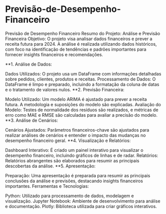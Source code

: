 # Previsão-de-Desempenho-Financeiro
Previsão de Desempenho Financeiro
Resumo do Projeto: Análise e Previsão Financeira
Objetivo: O projeto visa analisar dados financeiros e prever a receita futura para 2024. A análise é realizada utilizando dados históricos, com foco na identificação de tendências e padrões importantes para fornecer insights financeiros e recomendações.

**1. Análise de Dados:

Dados Utilizados: O projeto usa um DataFrame com informações detalhadas sobre pedidos, clientes, produtos e receitas.
Processamento de Dados: O DataFrame é limpo e preparado, incluindo a formatação da coluna de datas e o tratamento de valores nulos.
**2. Previsão Financeira:

Modelo Utilizado: Um modelo ARIMA é ajustado para prever a receita futura. A metodologia e suposições do modelo são explicadas.
Avaliação do Modelo: Testes de normalidade dos resíduos são realizados, e métricas de erro como MAE e RMSE são calculadas para avaliar a precisão do modelo.
**3. Análise de Cenários:

Cenários Ajustados: Parâmetros financeiros-chave são ajustados para realizar análises de cenários e entender o impacto das mudanças no desempenho financeiro geral.
**4. Visualização e Relatórios:

Dashboard Interativo: É criado um painel interativo para visualizar o desempenho financeiro, incluindo gráficos de linhas e de radar.
Relatórios: Relatórios abrangentes são elaborados para resumir as principais descobertas da análise.
**5. Apresentação:

Preparação: Uma apresentação é preparada para resumir as principais conclusões da análise e previsões, destacando insights financeiros importantes.
Ferramentas e Tecnologias:

Python: Utilizado para processamento de dados, modelagem e visualização.
Jupyter Notebook: Ambiente de desenvolvimento para análise e documentação.
Plotly: Biblioteca utilizada para criar gráficos interativos.
